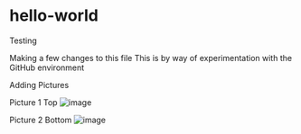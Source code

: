 # hello-world
Testing

Making a few changes to this file
This is by way of experimentation with the GitHub environment

Adding Pictures

Picture 1 Top
![image](https://user-images.githubusercontent.com/65187658/129779624-a257cb09-5f12-4200-9a9f-d95b96f9bc8e.png)

Picture 2 Bottom
![image](https://user-images.githubusercontent.com/65187658/129779770-08fa7910-f803-4d0e-89c0-644fc04bed6e.png)
